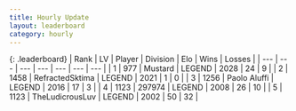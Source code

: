 ```yaml
---
title: Hourly Update
layout: leaderboard
category: hourly
---
```


{: .leaderboard}
| Rank | LV | Player | Division | Elo | Wins | Losses |
| --- | --- | --- | --- | --- | --- | --- |
| <span data-change="0">1</span> | 977 | <span title="ID: 611082">Mustard</span> | LEGEND | <span data-change="0">2028</span> | <span data-change="0">24</span> | <span data-change="0">9</span> |
| <span data-change="0">2</span> | 1458 | <span title="ID: 402846">RefractedSktima</span> | LEGEND | <span data-change="0">2021</span> | <span data-change="0">1</span> | <span data-change="0">0</span> |
| <span data-change="0">3</span> | 1256 | <span title="ID: 512212">Paolo Aluffi</span> | LEGEND | <span data-change="0">2016</span> | <span data-change="0">17</span> | <span data-change="0">3</span> |
| <span data-change="0">4</span> | 1123 | <span title="ID: 544038">297974</span> | LEGEND | <span data-change="0">2008</span> | <span data-change="0">26</span> | <span data-change="0">10</span> |
| <span data-change="3">5</span> | 1123 | <span title="ID: 390615">TheLudicrousLuv</span> | LEGEND | <span data-change="8">2002</span> | <span data-change="1">50</span> | <span data-change="0">32</span> |
